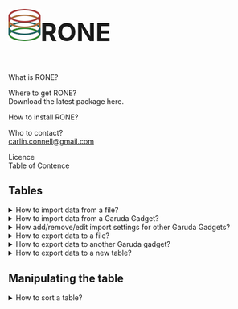 <h1 style="font-size:50px;"><img src="https://raw.githubusercontent.com/carlin54/RONE/master/icons/rone_icon.png">RONE   </h1>
<br>
 What is RONE?<br>

 Where to get RONE?<br>
Download the latest package here.

 How to install RONE?<br>

 Who to contact?<br>
carlin.connell@gmail.com


Licence<br>
Table of Contence<br>
## Tables
 <!-------------------------------------------------------------------------------------------------------->

<details>

<summary>
	How to import data from a file? 
</summary>
	<div style="margin-left: 40px">
		<br>
		RONE accepts two types of file formats, comma-separated value and tab-delimited text.<br>

		<ol>
			<li>
				To import import a file, select <b>File</b> > <b>Import</b> > <b> from File</b> <br>
				<img src="https://raw.githubusercontent.com/carlin54/RONE/master/doc/images/1.png" border="1px solid red"/>
				<br>
				<br>
			</li>
			
			<li>
				Navigate to the file that you are intrested in importing. <b>Select</b> the file and then click <b>Open</b>. <br> 
				<img src="https://raw.githubusercontent.com/carlin54/RONE/master/doc/images/2.png" border="1px solid red"/><br>
			</li>
			
			<li>
				<b> Select</b> the format for the file that you are trying to load. <br>
				<img src="https://raw.githubusercontent.com/carlin54/RONE/master/doc/images/3.png" border="1px solid red"/>
				<br>
				<br>
			</li>
			
			<li>
				Once the file format has been selected, press <b> OK</b>. <br>
				<img src="https://raw.githubusercontent.com/carlin54/RONE/master/doc/images/4.png" border="1px solid red"/>
				<br>
				<br>
			</li>
			
			<li>
				Your data will be loaded from the file and presented to you in a new tab.  <br>
				<img src="https://raw.githubusercontent.com/carlin54/RONE/master/doc/images/5.png" border="1px solid red"/>
				<br>
				<br>
			</li>
		</ol>
	</div>
 </details>
 <!-------------------------------------------------------------------------------------------------------->
<details>
<summary>
	How to import data from a Garuda Gadget?
</summary>
 </details>
 
 <!-------------------------------------------------------------------------------------------------------->
 <details>
 <summary>
	How add/remove/edit import settings for other Garuda Gadgets?
</summary>
 </details>
 <!-------------------------------------------------------------------------------------------------------->
  <details>
	 <summary>
	How to export data to a file?<br>
	</summary>
	<br>
	RONE only supports exporting data to a comma-separated value file.<br>
	<ol>
			<li>
				To export data from a table to a file. <b> Select</b> the cells that you would like to export. If no cells are selected, the <i>whole table</i> will be used at the selection.  <br>
				<img src="https://raw.githubusercontent.com/carlin54/RONE/master/doc/images//home/richard/Desktop/PDF/6.png" border="1px solid red"/>
				<br>
				<br>
			</li>
			<li>
				Select <b> File</b> > <b> Export</b> > <b> to File</b> <br>
				<img src="https://raw.githubusercontent.com/carlin54/RONE/master/doc/images//home/richard/Desktop/PDF/7.png" border="1px solid red"/>
				<br>
				<br>
			</li>
			<li>
				<ol>
					<li>
						Navigate to the directory where you would like to store the table/selection.
					</li>
					<li>
						Insert the name for the new file that will be generated. 
					</li>
					<li>
						Click <b> Save</b>. 
					</li>
				</ol>
				<img src="https://raw.githubusercontent.com/carlin54/RONE/master/doc/images//home/richard/Desktop/PDF/12.png" border="1px solid red"/>
				<br>
				<br>
			</li>
		</ol>
 </details>
  <!-------------------------------------------------------------------------------------------------------->
<details>
	 <summary>
		How to export data to another Garuda gadget?
	 </summary>
	 <ol>
	 	<li>
			<img src="https://raw.githubusercontent.com/carlin54/RONE/master/doc/images//home/richard/Desktop/PDF/6.png" border="1px solid red"/>
			<br>
			<br>
		</li>
	</ol>
 </details>
 
 <details>
	 <summary>
		How to export data to a new table?<br>
	 </summary>
	 	<ol>
	 		<li>
				To export data from a table to a file. <b> Select</b> the cells that you would like to export. If no cells are selected, the <i>whole table</i> will be as the selection. <br> 
				<img src="https://raw.githubusercontent.com/carlin54/RONE/master/doc/images//home/richard/Desktop/PDF/6.png" border="1px solid red"/>
				<br>
				<br>
		 	</li>
		
			<li>
				To import import a file, select <b> File</b> > <b> Export</b> > <b> to File</b> <br>
				<img src="https://raw.githubusercontent.com/carlin54/RONE/master/doc/images//home/richard/Desktop/PDF/15.png" border="1px solid red"/>
				<br>
				<br>
			</li>
			
			<li>
				<ol>
					<li>
						Enter the name for the new table.<br>
					</li>
					<li>
						Press <b> OK</b>. <br>
					</li>
				</ol>
					<img src="https://raw.githubusercontent.com/carlin54/RONE/master/doc/images//home/richard/Desktop/PDF/13.png" border="1px solid red"/>
					<br>
					<br>
			</li>
			
			<li> 
				The selected data will be presented in the new tab. <br> 
				<img src="https://raw.githubusercontent.com/carlin54/RONE/master/doc/images//home/richard/Desktop/PDF/14.png" border="1px solid red"/>
				<br>
				<br>
			</li>
		</ol>

 </details>

## Manipulating the table<br>
<details>
	<summary>
		How to sort a table?<br>
	 </summary>
		<br>
		 Tables can be sorted by their columns in ascending and descending order. Further, order by operations can be employed as well; sorting by column <i>A</i>, then by column <i>B</i>. 
		<br>
	 <ol>
		
		<li>
			<b> Right-click</b> the column header for the column that you would like to sort. <br>
			<img src="https://raw.githubusercontent.com/carlin54/RONE/master/doc/images//home/richard/Desktop/PDF/8.png" border="1px solid red"/>
			<br>
			<br>
		</li>
		<ol>
			<li>
				<b>Left-click</b> the name of the <b> Sort by <i>column header</i></b> from the pop-up menu that appears. By default, the column will sort in ascending order. <br>
				<img src="https://raw.githubusercontent.com/carlin54/RONE/master/doc/images//home/richard/Desktop/PDF/9.png" border="1px solid red"/>
				<br>
				<br>
			</li>
			<li>
				If you would like to sort the column in descending order. Then <b>Right-click</b> the column header from step 1. Next, <b>Left-click</b> the name of the column header from the pop-up menu that appears. You will notice next to the column header, either (↑) or (↓) denotes if the column is currently sorted in ascending or descending order.  <br>
				<img src="https://raw.githubusercontent.com/carlin54/RONE/master/doc/images//home/richard/Desktop/PDF/10.png" border="1px solid red"/>
				<br>
				<br>
			</li>
		</ol>
		<li>
			After sorting by column <i>A</i>, you can sort column <i>B</i>, then <i>C</i>, <i>D</i>, and so on. This is accomplished by <b> Right-clicking</b> the column you next want to sort by. Then <b> Left-click</b> the name of the <b> Order by <i>column header</i></b> from the pop-up menu that appears. You will notice next to the column header, either (↑) or (↓) denotes if the column is currently being sorted in ascending or descending order.  <br>
			<img src="https://raw.githubusercontent.com/carlin54/RONE/master/doc/images//home/richard/Desktop/PDF/11.png" border="1px solid red"/>
			<br>
			<br>
		</li>
		<li>
			If you no longer wish to have the rows ordered with the current sort by, order by filter, you can clear it. This is accomplished by <b> Right-clicking</b> a column header and selecting <b> Clear</b> from the pop-up menu. <br> 
			<img src="https://raw.githubusercontent.com/carlin54/RONE/master/doc/images//home/richard/Desktop/PDF/27.png" border="1px solid red"/>
			<br>
			<br>
		</li>
	</ol>
	 </details>
 <details>
	<summary>
		How to join tables together?<br>
	 </summary>
	 <br>
	RONE support the standard <a href="https://www.w3schools.com/sql/sql_join.asp">join operations</a> offered by SQL.<br>
	<ul>
		<li>Left Inclusive</li>
		<li>Left Exclusive</li>
		<li>Right Inclusive</li>
		<li>Right Exclusive</li>
		<li>Full Outer Inclusion</li>
		<li>Full Outer Exclusion</li>
		<li>Inner</li>
	</ul>
	
	 <small><details>
		<summary>
			Venn Diagrams
		</summary>
			<img src="https://raw.githubusercontent.com/carlin54/RONE/master/doc/images//home/richard/Desktop/PDF/26.png" border="1px solid red"/><br>
			<br>
	</details></small>
		 <small><details>
		<summary>
			<i>Note, RONE only supports "=" constraints.</i>
		</summary>
		<p>
		
		
			```SQL
			SELECT column name(s)
			FROM table1
			LEFT JOIN table2
			ON table1.column_name = table2.column_name;
			```
		
		</p>
	</details></small>
	<br>
	
	 		To be able to join two tables together, you will need at least two tables. The tables will ideally contain two columns of the same values. For instance, bellow you see in the <i>SHOE.csv</i> table, there is a column called <i>Gene</i>, and in the table <i>GeneSymbols.txt.csv</i>, there is a column called <i>Gene</i>. The joint will be performed on the same column.<br> 
			<img src="https://raw.githubusercontent.com/carlin54/RONE/master/doc/images//home/richard/Desktop/PDF/16.png" border="1px solid red"/>
			<br>
			<br>
			
	<ol>
		
		<li> 
			To join two tables together, select <b>Table</b> > <b> Join Table</b>.<br>
			<img src="https://raw.githubusercontent.com/carlin54/RONE/master/doc/images//home/richard/Desktop/PDF/17.png" border="1px solid red"/>
			<br>
			<br>
		</li>
		
		<li> 
			A new window called Join Table will appear. Using the combo-boxes <i>Table A</i>, and <i>Table B</i> in <i>Table Select section</i>, select the tables you would like to join.<br> 
			<img src="https://raw.githubusercontent.com/carlin54/RONE/master/doc/images//home/richard/Desktop/PDF/18.png" border="1px solid red"/>
			<br>
			<br>
		</li>
		
		<li> 
			Now, you will see that it added the columns of the selected tables into the list on the left in <i>Table A section</i>, and <i>Table B section</i>. The list boxes on the right of <i>Table A section</i>, and <i>Table B section</i> denote columns included to the resulting tab. Each section is an exclude and include list (left and right). You can move columns between the include and exclude columns using the buttons:  <b>>></b>, <b><<</b>,  <b>Add All</b>,  <b>Remove All</b>.<br>
			<img src="https://raw.githubusercontent.com/carlin54/RONE/master/doc/images//home/richard/Desktop/PDF/19.png" border="1px solid red"/>
			<img src="https://raw.githubusercontent.com/carlin54/RONE/master/doc/images//home/richard/Desktop/PDF/20.png" border="1px solid red"/>
			<br>
			<br>
		</li>
		
		<li> 
			From the two combo-boxes at the top of the <i>Join Operation section</i>, select the columns from the tables you would like to constrain. Then, from the combo-box in the bottom-right corner of the <i> Join Operation</i> section, select the type of joint you would like to perform.<br>
			<img src="https://raw.githubusercontent.com/carlin54/RONE/master/doc/images//home/richard/Desktop/PDF/22.png" border="1px solid red"/>
			<br>
			<br>
		</li>
		
		<li> 
			<ol>
				<li> 
					Click <b>Add Constraint (=)</b>. You will see the constraint appear in the table. You can add several constraints by simply changing the selected columns, and then clicking <b>Add Constraint (=)</b> again.<br> 
					<img src="https://raw.githubusercontent.com/carlin54/RONE/master/doc/images//home/richard/Desktop/PDF/23.png" border="1px solid red"/>
					<br>
					<br>
				</li>
				<li> 
					To remove constraints, select the constraint from the table in the Join Operations section. Click <b>Remove Selected</b>. 
				</li>
			</ol>
		</li>
		
		<li> 
			Finally, in the Name Table section, enter the name for the new table. Click <b>Join Table</b>.
			<img src="https://raw.githubusercontent.com/carlin54/RONE/master/doc/images//home/richard/Desktop/PDF/24.png" border="1px solid red"/>
		</li>
		
		<li> 
			The resulting table can be seen the new tab. 
			<img src="https://raw.githubusercontent.com/carlin54/RONE/master/doc/images//home/richard/Desktop/PDF/25.png" border="1px solid red"/>
			
					
			 
		</li>
		
 </details>
 
## Plugins<br>
<details>
	<summary>
	How to use plugins?<br>
	 </summary>
	 <p style="margin-left: 40px">
	 <br>
	When RONE begins, it trys to activate its plugins. If the plugin has been loaded successfully, it can be accessed from the plugin menu. <br>
	 <img src="https://raw.githubusercontent.com/carlin54/RONE/master/doc/images//home/richard/Desktop/PDF/5.10-goinoeprationcontraintsele.png" border="1px solid red"/>
	 <br>
	 <br>
	 <details>
	 	<summary>
	 		Plugins installed by default. 
	 	</summary>
		 <details>
			<summary>
			 	TargetMine 
			</summary>
			 <table style="width:100%">
				<tr>
					<th>Input</th>
					<th>Output</th>
				</tr>
				<tr>
					<td>Gene Symbol</td>
					<td>Gene Symbol, Primary Identifer, Name, Pathway Identifer, Pathway Name, Organism Name, Gene Pathway Label 1, Gene Pathway Label 2</td>
				</tr>
			</table>
		 </details>
		 
		 <details>
			 <summary>
				Reactome
			</summary>
			<table style="width:100%">
				<tr>
					<th>Input</th>
					<th>Output</th>
				</tr>
				<tr>
					<td>Gene Symbols</td>
					<td>Gene Symbol, Species Name, Pathway Name, Pathway stId, Pathway Disease Association, Pathway III, Entities Ratio, Entities 	pValue, Entities FDR</td>
				</tr>
			</table>
		 </details>
		 
		 <details>
		  	<summary>
				Percellome
			 </summary>
			<table style="width:100%">
				<tr>
					<th>Input</th>
					<th>Output</th>
				</tr>
				<tr>
					<td>Gene Symbol, Species</td>
					<td>Gene Symbol, Probe (Affy ID), Found Gene Symbol</td>
				</tr>
				<tr>
					<td>Probe IDs, Species</td>
					<td>Probe ID (Affy ID), Gene Symbol, Biological Function, Cellular Function, Molecular Function</td>
				</tr>
			</table>
		 </details>
 	 </details>
 	 </p>
 </details>
 
 <details>
<summary>
How to create plugins?<br>
 </summary>

 </details>
 
  <details>
<summary>
 How to install plugins?<br>
 </summary>

 </details>
 

